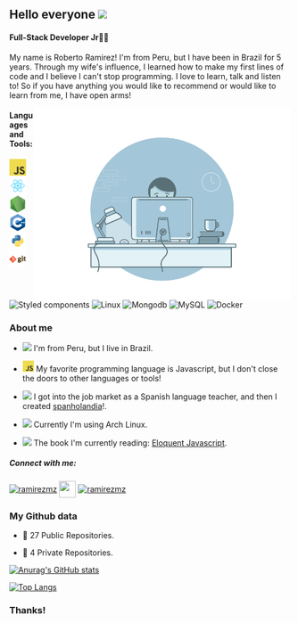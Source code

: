 <h2> Hello everyone <img src="https://media.giphy.com/media/hvRJCLFzcasrR4ia7z/giphy.gif" width="25px"></h2>

<h4>Full-Stack Developer Jr🧑‍💻</h4>
<p>My name is Roberto Ramirez! I'm from Peru, but I have been in Brazil for 5 years. Through my wife's influence, I learned how to make my first lines of code and I believe I can't stop programming. I love to learn, talk and listen to! So if you have anything you would like to recommend or would like to learn from me, I have open arms!
</p>


<img align="right" alt="GIF" width="460" src="./Pictures/wasting_time.gif"/>

<h4> Languages and Tools: </h4>

<img height="30" title="Javascript" src="https://raw.githubusercontent.com/github/explore/80688e429a7d4ef2fca1e82350fe8e3517d3494d/topics/javascript/javascript.png">
<img height="30" title="Reactjs" src="https://raw.githubusercontent.com/github/explore/80688e429a7d4ef2fca1e82350fe8e3517d3494d/topics/react/react.png">
<img height="30" title="Nodejs" src="https://raw.githubusercontent.com/github/explore/80688e429a7d4ef2fca1e82350fe8e3517d3494d/topics/nodejs/nodejs.png">
<img height="30" title="C++" src="https://raw.githubusercontent.com/github/explore/80688e429a7d4ef2fca1e82350fe8e3517d3494d/topics/cpp/cpp.png">
<img height="30" title="Python" src="https://raw.githubusercontent.com/github/explore/80688e429a7d4ef2fca1e82350fe8e3517d3494d/topics/python/python.png">
<img height="30" title="Git" src="https://raw.githubusercontent.com/github/explore/80688e429a7d4ef2fca1e82350fe8e3517d3494d/topics/git/git.png">
<img height="30" title="Styled components" src="https://img.icons8.com/emoji/48/000000/nail-polish-.png">
<img height="30" title="Linux" src="https://img.icons8.com/color/48/000000/linux--v2.png"/>
<img height="30" title="Mongodb" src="https://img.icons8.com/color/48/000000/mongodb.png"/>
<img height="30" title="MySQL"  src="https://img.icons8.com/color/48/26e07f/mysql-logo.png"/>
<img height="30" title="Docker" src="https://img.icons8.com/fluent/48/000000/docker.png"/>


<h3> About me</h3>

* <img height="22" src="https://img.icons8.com/color/48/fa314a/peru.png"/> I'm from Peru, but I live in Brazil.
* <img height="20" src="https://raw.githubusercontent.com/github/explore/80688e429a7d4ef2fca1e82350fe8e3517d3494d/topics/javascript/javascript.png"> My favorite programming language is Javascript, but I don't close the doors to other languages or tools!
* <img height="24" src="https://img.icons8.com/color/48/000000/teacher.png"/> I got into the job market as a Spanish language teacher, and then I created [spanholandia](https://www.instagram.com/spanholandia/)!.

* <img height="20"  src="https://img.icons8.com/material-rounded/24/4a90e2/arch-linux.png"/> Currently I'm using Arch Linux.
* <img height="26" src="https://img.icons8.com/fluency/48/26e07f/reading.png"/> The book I'm currently reading: [Eloquent Javascript](https://eloquentjavascript.net/).


<h5 align="left">Connect with me:</h5>
<p align="left">

<a href="https://linkedin.com/in/ramirezmz" target="blank"><img align="center" src="https://img.icons8.com/ios-glyphs/30/4a90e2/linkedin.png" alt="ramirezmz" height="30" width="30" /></a>
<a href="https://www.instagram.com/robertopramirez/" target="blank"><img align="center" src="https://img.icons8.com/fluency/48/4a90e2/instagram-new.png" height="30" width="30" /></a>
<a href="https://dev.to/ramirezmz" target="blank"><img align="center" src="https://img.icons8.com/windows/32/000000/dev.png" alt="ramirezmz" height="30" width="30" /></a>

</p>


### **My Github data**

* 📜 27 Public Repositories.

* 🔑 4 Private Repositories. 


 
 
[![Anurag's GitHub stats](https://github-readme-stats.vercel.app/api?username=ramirezmz&hide=issues&show_icons=true&theme=dracula)](https://github.com/anuraghazra/github-readme-stats)



[![Top Langs](https://github-readme-stats.vercel.app/api/top-langs/?username=ramirezmz&layout=compact)](https://github.com/anuraghazra/github-readme-stats)


<h3>Thanks!</h3>
